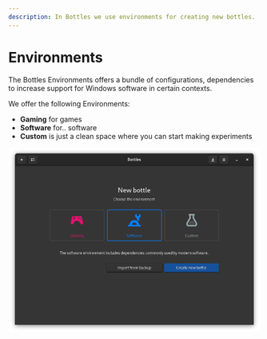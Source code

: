 ```yaml
---
description: In Bottles we use environments for creating new bottles.
---
```


# Environments

The Bottles Environments offers a bundle of configurations, dependencies to increase support for Windows software in certain contexts.

We offer the following Environments:

* **Gaming** for games
* **Software** for.. software
* **Custom** is just a clean space where you can start making experiments

![](.gitbook/assets/screenshot-from-2021-01-05-13-45-34.png)

